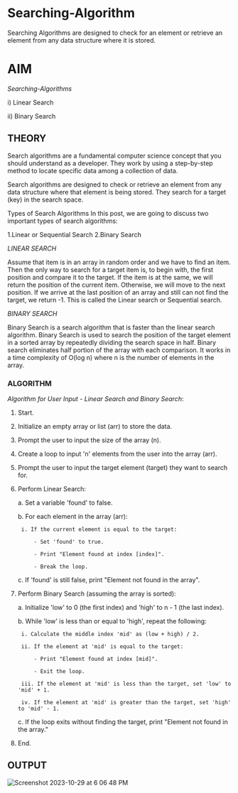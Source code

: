 # Searching-Algorithm
Searching Algorithms are designed to check for an element or retrieve an element from any data structure where it is stored.


# **AIM**
*Searching-Algorithms*

i) Linear Search  

ii) Binary Search

## **THEORY**

Search algorithms are a fundamental computer science concept that you should understand as a developer. They work by using a step-by-step method to locate specific data among a collection of data.

Search algorithms are designed to check or retrieve an element from any data structure where that element is being stored. They search for a target (key) in the search space.

Types of Search Algorithms
In this post, we are going to discuss two important types of search algorithms:

1.Linear or Sequential Search
2.Binary Search

*LINEAR SEARCH*

Assume that item is in an array in random order and we have to find an item. Then the only way to search for a target item is, to begin with, the first position and compare it to the target. If the item is at the same, we will return the position of the current item. Otherwise, we will move to the next position. If we arrive at the last position of an array and still can not find the target, we return -1. This is called the Linear search or Sequential search.



*BINARY SEARCH*

Binary Search is a search algorithm that is faster than the linear search algorithm. Binary Search is used to search the position of the target element in a sorted array by repeatedly dividing the search space in half. Binary search eliminates half portion of the array with each comparison. It works in a time complexity of O(log n) where n is the number of elements in the array.


### **ALGORITHM**

*Algorithm for User Input - Linear Search and Binary Search*:

1. Start.

2. Initialize an empty array or list (arr) to store the data.

3. Prompt the user to input the size of the array (n).

4. Create a loop to input 'n' elements from the user into the array (arr).

5. Prompt the user to input the target element (target) they want to search for.

6. Perform Linear Search:
   
    a. Set a variable 'found' to false.
   
    b. For each element in the array (arr):
   
        i. If the current element is equal to the target:
   
            - Set 'found' to true.
   
            - Print "Element found at index [index]".
   
            - Break the loop.
   
    c. If 'found' is still false, print "Element not found in the array".

7. Perform Binary Search (assuming the array is sorted):

    a. Initialize 'low' to 0 (the first index) and 'high' to n - 1 (the last index).
   
    b. While 'low' is less than or equal to 'high', repeat the following:
   
        i. Calculate the middle index 'mid' as (low + high) / 2.
   
        ii. If the element at 'mid' is equal to the target:
   
            - Print "Element found at index [mid]".
   
            - Exit the loop.
   
        iii. If the element at 'mid' is less than the target, set 'low' to 'mid' + 1.
   
        iv. If the element at 'mid' is greater than the target, set 'high' to 'mid' - 1.
   
    c. If the loop exits without finding the target, print "Element not found in the array."

8. End.

## **OUTPUT**

![Screenshot 2023-10-29 at 6 06 48 PM](https://github.com/sanskkriti/Searching-Algorithm/assets/140137289/fdca6255-1d42-4509-8944-63e903bb61c2)



